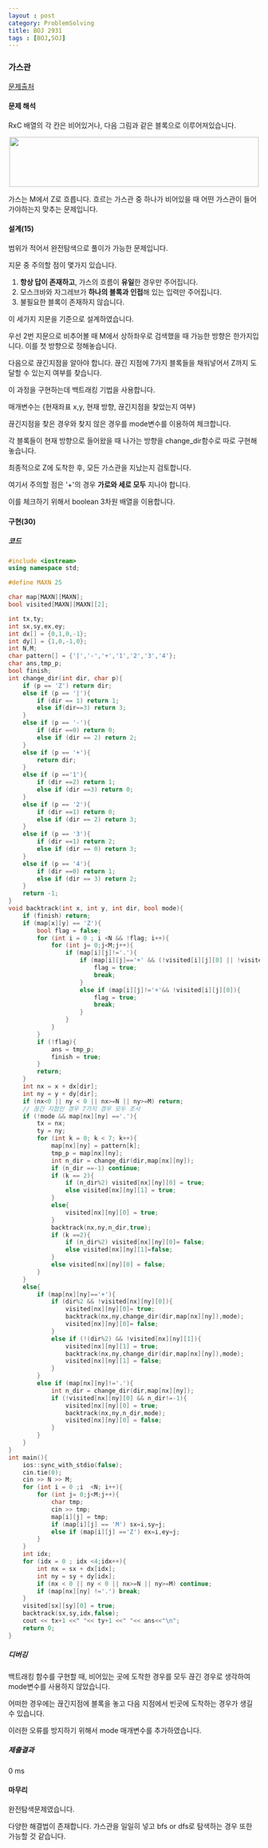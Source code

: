 ```yaml
---
layout : post
category: ProblemSolving
title: BOJ 2931
tags : [BOJ,SOJ]
---
```

### 가스관

[문제출처](https://www.acmicpc.net/problem/2931)

#### 문제 해석

RxC 배열의 각 칸은 비어있거나, 다음 그림과 같은 블록으로 이루어져있습니다.

<p align="center">
<img width = 500 height = 100 src="https://www.acmicpc.net/upload/images/pipe1.png">
</p>

가스는 M에서 Z로 흐릅니다.
흐르는 가스관 중 하나가 비어있을 때 어떤 가스관이 들어가야하는지 맞추는 문제입니다.

#### 설계(15)

범위가 적어서 완전탐색으로 풀이가 가능한 문제입니다.

지문 중 주의할 점이 몇가지 있습니다.

1. **항상 답이 존재하고**, 가스의 흐름이 **유일**한 경우만 주어집니다.
2. 모스크바와 자그레브가 **하나의 블록과 인접**해 있는 입력만 주어집니다.
3. 불필요한 블록이 존재하지 않습니다.

이 세가지 지문을 기준으로 설계하였습니다.

우선 2번 지문으로 비추어볼 때 M에서 상하좌우로 검색했을 때 가능한 방향은 한가지입니다. 이를 첫 방향으로 정해놓습니다.

다음으로 끊긴지점을 알아야 합니다. 끊긴 지점에 7가지 블록들을 채워넣어서 Z까지 도달할 수 있는지 여부를 찾습니다.

이 과정을 구현하는데 백트래킹 기법을 사용합니다.

매개변수는 {현재좌표 x,y, 현재 방향, 끊긴지점을 찾았는지 여부}

끊긴지점을 찾은 경우와 찾지 않은 경우를 mode변수를 이용하여 체크합니다.

각 블록들이 현재 방향으로 들어왔을 때 나가는 방향을 change_dir함수로 따로 구현해 놓습니다.

최종적으로 Z에 도착한 후, 모든 가스관을 지났는지 검토합니다.

여기서 주의할 점은 '+'의 경우 **가로와 세로 모두** 지나야 합니다.

이를 체크하기 위해서 boolean 3차원 배열을 이용합니다.

#### 구현(30)

##### 코드

```cpp
#include <iostream>
using namespace std;

#define MAXN 25

char map[MAXN][MAXN];
bool visited[MAXN][MAXN][2];

int tx,ty;
int sx,sy,ex,ey;
int dx[] = {0,1,0,-1};
int dy[] = {1,0,-1,0};
int N,M;
char pattern[] = {'|','-','+','1','2','3','4'};
char ans,tmp_p;
bool finish;
int change_dir(int dir, char p){
    if (p == 'Z') return dir;
    else if (p == '|'){
        if (dir == 1) return 1;
        else if(dir==3) return 3;
    }
    else if (p == '-'){
        if (dir ==0) return 0;
        else if (dir == 2) return 2;
    }
    else if (p == '+'){
        return dir;
    }
    else if (p =='1'){
        if (dir ==2) return 1;
        else if (dir ==3) return 0;
    }
    else if (p == '2'){
        if (dir ==1) return 0;
        else if (dir == 2) return 3;
    }
    else if (p == '3'){
        if (dir ==1) return 2;
        else if (dir == 0) return 3;
    }
    else if (p == '4'){
        if (dir ==0) return 1;
        else if (dir == 3) return 2;
    }
    return -1;
}
void backtrack(int x, int y, int dir, bool mode){
    if (finish) return;
    if (map[x][y] == 'Z'){
        bool flag = false;
        for (int i = 0 ; i <N && !flag; i++){
            for (int j= 0;j<M;j++){
                if (map[i][j]!='.'){
                    if (map[i][j]=='+' && (!visited[i][j][0] || !visited[i][j][1])){
                        flag = true;
                        break;
                    }
                    else if (map[i][j]!='+'&& !visited[i][j][0]){
                        flag = true;
                        break;
                    }
                }
            }
        }
        if (!flag){
            ans = tmp_p;
            finish = true;
        }
        return;
    }
    int nx = x + dx[dir];
    int ny = y + dy[dir];
    if (nx<0 || ny < 0 || nx>=N || ny>=M) return;
    // 끊긴 지점인 경우 7가지 경우 모두 조사
    if (!mode && map[nx][ny] =='.'){
        tx = nx;
        ty = ny;
        for (int k = 0; k < 7; k++){
            map[nx][ny] = pattern[k];
            tmp_p = map[nx][ny];
            int n_dir = change_dir(dir,map[nx][ny]);
            if (n_dir ==-1) continue;
            if (k == 2){
                if (n_dir%2) visited[nx][ny][0] = true;
                else visited[nx][ny][1] = true;
            }
            else{
                visited[nx][ny][0] = true;
            }
            backtrack(nx,ny,n_dir,true);
            if (k ==2){
                if (n_dir%2) visited[nx][ny][0]= false;
                else visited[nx][ny][1]=false;
            }
            else visited[nx][ny][0] = false;
        }
    }
    else{
        if (map[nx][ny]=='+'){
            if (dir%2 && !visited[nx][ny][0]){
                visited[nx][ny][0]= true;
                backtrack(nx,ny,change_dir(dir,map[nx][ny]),mode);
                visited[nx][ny][0]= false;
            }
            else if (!(dir%2) && !visited[nx][ny][1]){
                visited[nx][ny][1] = true;
                backtrack(nx,ny,change_dir(dir,map[nx][ny]),mode);
                visited[nx][ny][1] = false;
            }
        }
        else if (map[nx][ny]!='.'){
            int n_dir = change_dir(dir,map[nx][ny]);
            if (!visited[nx][ny][0] && n_dir!=-1){
                visited[nx][ny][0] = true;
                backtrack(nx,ny,n_dir,mode);
                visited[nx][ny][0] = false;
            }
        }
    }
}
int main(){
    ios::sync_with_stdio(false);
    cin.tie(0);
    cin >> N >> M;
    for (int i = 0 ;i  <N; i++){
        for (int j= 0;j<M;j++){
            char tmp;
            cin >> tmp;
            map[i][j] = tmp;
            if (map[i][j] == 'M') sx=i,sy=j;
            else if (map[i][j] =='Z') ex=i,ey=j;
        }
    }
    int idx;
    for (idx = 0 ; idx <4;idx++){
        int nx = sx + dx[idx];
        int ny = sy + dy[idx];
        if (nx < 0 || ny < 0 || nx>=N || ny>=M) continue;
        if (map[nx][ny] !='.') break;
    }
    visited[sx][sy][0] = true;
    backtrack(sx,sy,idx,false);
    cout << tx+1 <<" "<< ty+1 <<" "<< ans<<"\n";
    return 0;
}
```

##### 디버깅

백트래킹 함수를 구현할 때, 비어있는 곳에 도착한 경우를 모두 끊긴 경우로 생각하여 mode변수를 사용하지 않았습니다.

어떠한 경우에는 끊긴지점에 블록을 놓고 다음 지점에서 빈곳에 도착하는 경우가 생길 수 있습니다.

이러한 오류를 방지하기 위해서 mode 매개변수를 추가하였습니다. 

##### 제출결과

0 ms

#### 마무리

완전탐색문제였습니다.

다양한 해결법이 존재합니다. 가스관을 일일히 넣고 bfs or dfs로 탐색하는 경우 또한 가능할 것 같습니다.
